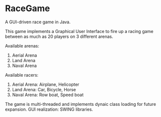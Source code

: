 # RaceGame
A GUI-driven race game in Java.

This game implements a Graphical User Interface to fire up a racing game between as much as 20 players on 3 different arenas.

Available arenas:
1. Aerial Arena
2. Land Arena
3. Naval Arena

Available racers:
1. Aerial Arena:
   Airplane, Helicopter
2. Land Arena:
   Car, Bicycle, Horse
3. Naval Arena:
   Row boat, Speed boat
   
The game is multi-threaded and implements dynaic class loading for future expansion.
GUI realization: SWING libraries.
